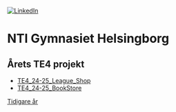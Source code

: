 <!-- This file was automatically generated. Do not edit it directly. -->

[![LinkedIn](https://img.shields.io/badge/linkedin-%230077B5.svg?style=for-the-badge&logo=linkedin&logoColor=white)](https://www.linkedin.com/company/te-4-nti-gymnasiet-helsingborg/posts/?feedView=all)
# NTI Gymnasiet Helsingborg

## Årets TE4 projekt
- [TE4_24-25_League_Shop](https://github.com/NTIG-Helsingborg/TE4_24-25_League_Shop)
- [TE4_24-25_BookStore](https://github.com/NTIG-Helsingborg/TE4_24-25_BookStore)

[Tidigare år](https://github.com/NTIG-Helsingborg/.github/blob/main/TE4/projects.md)
